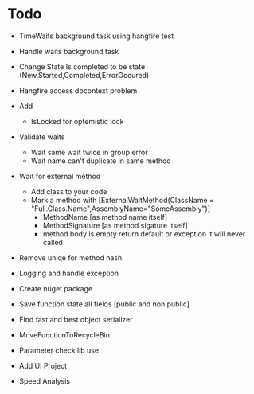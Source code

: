 ﻿# Todo
* TimeWaits background task using hangfire test
* Handle waits background task
* Change State Is completed to be state (New,Started,Completed,ErrorOccured)
* Hangfire access dbcontext problem
* Add 
	* IsLocked for optemistic lock
	
* Validate waits
	* Wait same wait twice in group error
	* Wait name can't duplicate in same method


* Wait for external method
	* Add class to your code
	* Mark a method with [ExternalWaitMethod(ClassName = "Full.Class.Name",AssemblyName="SomeAssembly")]
		* MethodName [as method name itself]
		* MethodSignature [as method sigature itself]
		* method body is empty return default or exception it will never called



* Remove uniqe for method hash

* Logging and handle exception

* Create nuget package

* Save function state all fields [public and non public]
* Find fast and best object serializer
* MoveFunctionToRecycleBin

* Parameter check lib use
* Add UI Project


* Speed Analysis	
